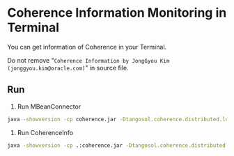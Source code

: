 # Coherence Information Monitoring in Terminal

You can get information of Coherence in your Terminal.

Do not remove "`Coherence Information by JongGyou Kim (jonggyou.kim@oracle.com)`" in source file.


## Run

1. Run MBeanConnector
```sh
java -showversion -cp coherence.jar -Dtangosol.coherence.distributed.localstorage=false -Dtangosol.coherence.management=all -Dcom.sun.management.jmxremote.ssl=false -Dcom.sun.management.jmxremote.authenticate=false -Dtangosol.coherence.management.remote=true com.tangosol.net.management.MBeanConnector -rmi
```

1. Run CoherenceInfo
```sh
java -showversion -cp .:coherence.jar -Dtangosol.coherence.distributed.localstorage=false com.oracle.coherence.info.CoherenceInfo %*
```
